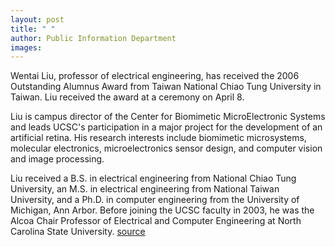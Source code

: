 ```yaml
---
layout: post
title: " "
author: Public Information Department
images:
---
```


Wentai Liu, professor of electrical engineering, has received the 2006 Outstanding Alumnus Award from Taiwan National Chiao Tung University in Taiwan. Liu received the award at a ceremony on April 8.

Liu is campus director of the Center for Biomimetic MicroElectronic Systems and leads UCSC's participation in a major project for the development of an artificial retina. His research interests include biomimetic microsystems, molecular electronics, microelectronics sensor design, and computer vision and image processing.

Liu received a B.S. in electrical engineering from National Chiao Tung University, an M.S. in electrical engineering from National Taiwan University, and a Ph.D. in computer engineering from the University of Michigan, Ann Arbor. Before joining the UCSC faculty in 2003, he was the Alcoa Chair Professor of Electrical and Computer Engineering at North Carolina State University.
[source](http://www1.ucsc.edu/currents/05-06/04-24/liu.asp "Permalink to liu")
